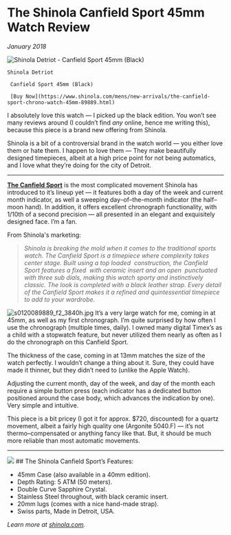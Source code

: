 # The Shinola Canfield Sport 45mm Watch Review
*January 2018*





  ![Shinola Detriot - Canfield Sport 45mm (Black)](http://images.squarespace-cdn.com/content/v1/665498111876725f7613f1e6/1719666468003-UQ8YSAE6KYP1KDQ9IG9J/1e606-b2316-s.png)

    Shinola Detriot

     Canfield Sport 45mm (Black)

     [Buy Now](https://www.shinola.com/mens/new-arrivals/the-canfield-sport-chrono-watch-45mm-89889.html)

  I absolutely love this watch — I picked up the black edition. You won’t see many reviews around (I couldn’t find *any* online, hence me writing this), because this piece is a brand new offering from Shinola.

 Shinola is a bit of a controversial brand in the watch world — you either love them or hate them. I happen to love them — They make beautifully designed timepieces, albeit at a high price point for not being automatics, and I love what they’re doing for the city of Detroit.



---

 [**The Canfield Sport**](https://www.shinola.com/mens/new-arrivals/the-canfield-sport-chrono-watch-45mm-89889.html) is the most complicated movement Shinola has introduced to it’s lineup yet — it features both a day of the week and current month indicator, as well a sweeping day–of–the–month indicator (the half–moon hand). In addition, it offers excellent chronograph functionality, with 1/10th of a second precision — all presented in an elegant and exquisitely designed face. I’m a fan.

 From Shinola's marketing:


> *Shinola is breaking the mold when it comes to the traditional sports watch. The Canfield Sport is a timepiece where complexity takes center stage. Built using a top loaded  construction, the Canfield Sport features a fixed  with ceramic insert and an open  punctuated with three sub dials, making this watch sporty and instinctively classic. The look is completed with a black leather strap. Every detail of the Canfield Sport makes it a refined and quintessential timepiece to add to your wardrobe.*

 ![s0120089889_f2_3840h.jpg](http://images.squarespace-cdn.com/content/v1/665498111876725f7613f1e6/1719666492006-93DM0GBAYT3969VZLBOY/82252-450ff-s0120089889_f2_3840h.jpg)   It’s a very large watch for me, coming in at 45mm, as well as my first chronograph. I’m quite surprised by how often I use the chronograph (multiple times, daily). I owned many digital Timex’s as a child with a stopwatch feature, but never utilized them nearly as often as I do the chronograph on this Canfield Sport.

 The thickness of the case, coming in at 13mm matches the size of the watch perfectly. I wouldn’t change a thing about it. Sure, they could have made it thinner, but they didn’t need to (unlike the Apple Watch).

 Adjusting the current month, day of the week, and day of the month each require a simple button press (each indicator has a dedicated button positioned around the case body, which advances the indication by one). Very simple and intuitive. 

 This piece is a bit pricey (I got it for approx. $720, discounted) for a quartz movement, albeit a fairly high quality one (Argonite 5040\.F) — it’s not thermo–compensated or anything fancy like that. But, it should be much more reliable than most automatic movements.



---

 ![](http://images.squarespace-cdn.com/content/v1/665498111876725f7613f1e6/1719666513805-JAH7IEFT8GBZD8LHSPA5/ccfc4-79b49-image-asset.jpeg)   ## The Shinola Canfield Sport’s Features:

 * 45mm Case (also available in a 40mm edition).
* Depth Rating: 5 ATM (50 meters).
* Double Curve Sapphire Crystal.
* Stainless Steel throughout, with black ceramic insert.
* 20mm lugs (comes with a nice hand\-made strap).
* Swiss parts, Made in Detroit, USA.



 *Learn more at [shinola.com](https://www.shinola.com/mens/new-arrivals/the-canfield-sport-chrono-watch-45mm-89889.html).*

